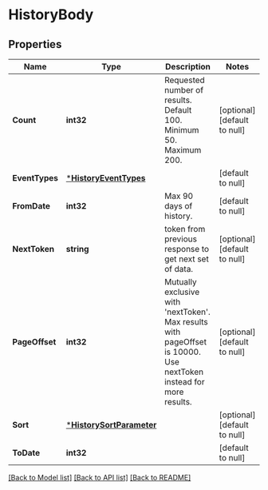 # HistoryBody

## Properties
Name | Type | Description | Notes
------------ | ------------- | ------------- | -------------
**Count** | **int32** | Requested number of results. Default 100. Minimum 50. Maximum 200. | [optional] [default to null]
**EventTypes** | [***HistoryEventTypes**](HistoryEventTypes.md) |  | [default to null]
**FromDate** | **int32** | Max 90 days of history. | [default to null]
**NextToken** | **string** | token from previous response to get next set of data. | [optional] [default to null]
**PageOffset** | **int32** | Mutually exclusive with &#x27;nextToken&#x27;. Max results with pageOffset is 10000. Use nextToken instead for more results. | [optional] [default to null]
**Sort** | [***HistorySortParameter**](HistorySortParameter.md) |  | [optional] [default to null]
**ToDate** | **int32** |  | [default to null]

[[Back to Model list]](../README.md#documentation-for-models) [[Back to API list]](../README.md#documentation-for-api-endpoints) [[Back to README]](../README.md)

